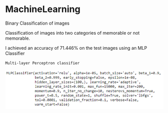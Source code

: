 # MachineLearning
Binary Classification of images

Classification of images into two categories of memorable or not memorable. 

I achieved an accuracy of 71.446% on the test images using an MLP Classifier

    Multi-layer Perceptron classifier

![](./images/class.PNG)
